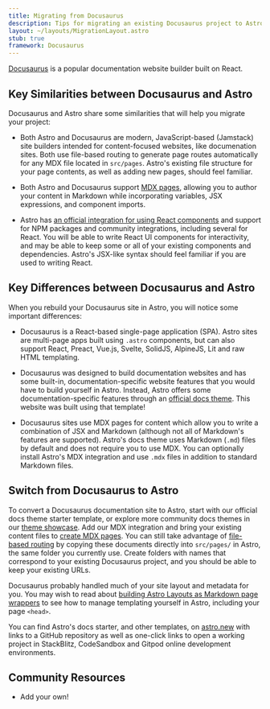 ```yaml
---
title: Migrating from Docusaurus
description: Tips for migrating an existing Docusaurus project to Astro
layout: ~/layouts/MigrationLayout.astro
stub: true
framework: Docusaurus
---
```


[Docusaurus](https://Docusaurus.io) is a popular documentation website builder built on React.


## Key Similarities between Docusaurus and Astro

Docusaurus and Astro share some similarities that will help you migrate your project:

- Both Astro and Docusaurus are modern, JavaScript-based (Jamstack) site builders intended for content-focused websites, like documenation sites. Both use file-based routing to generate page routes automatically for any MDX file located in `src/pages`. Astro's existing file structure for your page contents, as well as adding new pages, should feel familiar.

- Both Astro and Docusaurus support [MDX pages](/en/guides/markdown-content/), allowing you to author your content in Markdown while incorporating variables, JSX expressions, and component imports.

- Astro has [an official integration for using React components](/en/guides/integrations-guide/react/) and support for NPM packages and community integrations, including several for React. You will be able to write React UI components for interactivity, and may be able to keep some or all of your existing components and dependencies. Astro's JSX-like syntax should feel familiar if you are used to writing React.


## Key Differences between Docusaurus and Astro

When you rebuild your Docusaurus site in Astro, you will notice some important differences:

- Docusaurus is a React-based single-page application (SPA). Astro sites are multi-page apps built using `.astro` components, but can also support React, Preact, Vue.js, Svelte, SolidJS, AlpineJS, Lit and raw HTML templating.

- Docusaurus was designed to build documentation websites and has some built-in, documentation-specific website features that you would have to build yourself in Astro. Instead, Astro offers some documentation-specific features through an [official docs theme](https://github.com/withastro/astro/tree/latest/examples/docs). This website was built using that template!

- Docusaurus sites use MDX pages for content which allow you to write a combination of JSX and Markdown (although not all of Markdown's features are supported). Astro's docs theme uses Markdown (`.md`) files by default and does not require you to use MDX. You can optionally install Astro's MDX integration and use `.mdx` files in addition to standard Markdown files.


## Switch from Docusaurus to Astro

To convert a Docusaurus documentation site to Astro, start with our official docs theme starter template, or explore more community docs themes in our [theme showcase](https://astro.build/themes/docs/). Add our MDX integration and bring your existing content files to [create MDX pages](/en/guides/markdown-content/). You can still take advantage of [file-based routing](/en/core-concepts/routing/) by copying these documents directly into `src/pages/` in Astro, the same folder you currently use. Create folders with names that correspond to your existing Docusaurus project, and you should be able to keep your existing URLs. 

Docusaurus probably handled much of your site layout and metadata for you. You may wish to read about [building Astro Layouts as Markdown page wrappers](/en/core-concepts/layouts/#markdownmdx-layouts) to see how to manage templating yourself in Astro, including your page `<head>`.

You can find Astro's docs starter, and other templates, on [astro.new](https://astro.new) with links to a GitHub repository as well as one-click links to open a working project in StackBlitz, CodeSandbox and Gitpod online development environments.


## Community Resources

- Add your own!